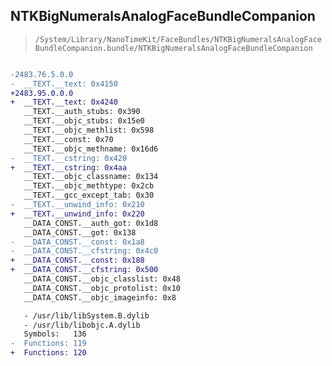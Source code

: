 ## NTKBigNumeralsAnalogFaceBundleCompanion

> `/System/Library/NanoTimeKit/FaceBundles/NTKBigNumeralsAnalogFaceBundleCompanion.bundle/NTKBigNumeralsAnalogFaceBundleCompanion`

```diff

-2483.76.5.0.0
-  __TEXT.__text: 0x4150
+2483.95.0.0.0
+  __TEXT.__text: 0x4240
   __TEXT.__auth_stubs: 0x390
   __TEXT.__objc_stubs: 0x15e0
   __TEXT.__objc_methlist: 0x598
   __TEXT.__const: 0x70
   __TEXT.__objc_methname: 0x16d6
-  __TEXT.__cstring: 0x420
+  __TEXT.__cstring: 0x4aa
   __TEXT.__objc_classname: 0x134
   __TEXT.__objc_methtype: 0x2cb
   __TEXT.__gcc_except_tab: 0x30
-  __TEXT.__unwind_info: 0x210
+  __TEXT.__unwind_info: 0x220
   __DATA_CONST.__auth_got: 0x1d8
   __DATA_CONST.__got: 0x138
-  __DATA_CONST.__const: 0x1a8
-  __DATA_CONST.__cfstring: 0x4c0
+  __DATA_CONST.__const: 0x188
+  __DATA_CONST.__cfstring: 0x500
   __DATA_CONST.__objc_classlist: 0x48
   __DATA_CONST.__objc_protolist: 0x10
   __DATA_CONST.__objc_imageinfo: 0x8

   - /usr/lib/libSystem.B.dylib
   - /usr/lib/libobjc.A.dylib
   Symbols:   136
-  Functions: 119
+  Functions: 120
 

```
